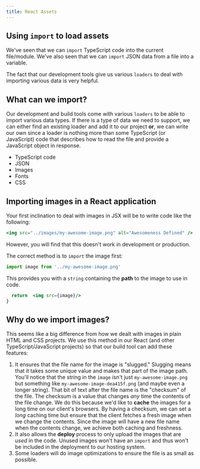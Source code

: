 ```yaml
---
title: React Assets
---
```


## Using `import` to load assets

We've seen that we can `import` TypeScript code into the current file/module.
We've also seen that we can `import` JSON data from a file into a variable.

The fact that our development tools give us various `loaders` to deal with
importing various data is very helpful.

## What can we import?

Our development and build tools come with various `loaders` to be able to import
various data types. If there is a type of data we need to support, we can either
find an existing loader and add it to our project **or**, we can write our own
since a loader is nothing more than some TypeScript (or JavaScript) code that
describes how to read the file and provide a JavaScript object in response.

- TypeScript code
- JSON
- Images
- Fonts
- CSS

## Importing images in a React application

Your first inclination to deal with images in JSX will be to write code like the
following:

```jsx
<img src="../images/my-awesome-image.png" alt="Awesomeness Defined" />
```

However, you will find that this doesn't work in development or production.

The correct method is to `import` the image first:

```javascript
import image from '../my-awesome-image.png'
```

This provides you with a `string` containing the **path** to the image to use in
code.

```jsx
  return  <img src={image}/>
}
```

## Why do we import images?

This seems like a big difference from how we dealt with images in plain HTML and
CSS projects. We use this method in our React (and other TypeScript/JavaScript
projects) so that our build tool can add these features:

1. It ensures that the file name for the image is "slugged." Slugging means that
   it takes some unique value and makes that part of the image path. You'll
   notice that the string in the `image` isn't just `my-awesome-image.png` but
   something like `my-awesome-image-dea415f.png` (and maybe even a longer
   string). That bit of text after the file name is the "checksum" of the file.
   The checksum is a value that changes _any_ time the contents of the file
   change. We do this because we'd like to **cache** the images for a long time
   on our client's browsers. By having a checksum, we can set a _long_ caching
   time but ensure that the client fetches a fresh image when we change the
   contents. Since the image will have a new file name when the contents change,
   we achieve both caching and freshness.
2. It also allows the **deploy** process to only upload the images that are
   _used_ in the code. Unused images won't have an `import` and thus won't be
   included in the deployment to our hosting system.
3. Some loaders will do image optimizations to ensure the file is as small as
   possible.
